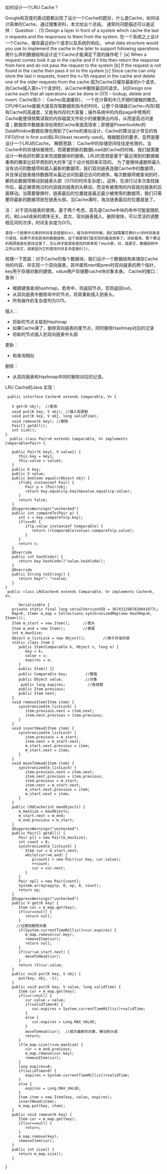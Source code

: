 
 如何设计一个LRU Cache？
 
Google和百度的面试题都出现了设计一个Cache的题目，什么是Cache，如何设计简单的Cache，通过搜集资料，本文给出个总结。
 通常的问题描述可以是这样：
Question：
[1] Design a layer in front of a system which cache the last n requests and the responses to them from the system.
在一个系统之上设计一个Cache，缓存最近的n个请求以及系统的响应。
what data structure would you use to implement the cache in the later to support following operations.
用什么样的数据结构设计这个Cache才能满足下面的操作呢？
[a] When a request comes look it up in the cache and if it hits then return the response from here and do not pass the request to the system
[b] If the request is not found in the cache then pass it on to the system
[c] Since cache can only store the last n requests, Insert the n+1th request in the cache and delete one of the older requests from the cache
因为Cache只缓存最新的n个请求，向Cache插入第n+1个请求时，从Cache中删除最旧的请求。
[d]Design one cache such that all operations can be done in O(1) – lookup, delete and insert.
 Cache简介：
Cache(高速缓存)， 一个在计算机中几乎随时接触的概念。CPU中Cache能极大提高存取数据和指令的时间，让整个存储器(Cache+内存)既有Cache的高速度，又能有内存的大容量；操作系统中的内存page中使用的Cache能使得频繁读取的内存磁盘文件较少的被置换出内存，从而提高访问速度；数据库中数据查询也用到Cache来提高效率；即便是Powerbuilder的DataWindow数据处理也用到了Cache的类似设计。Cache的算法设计常见的有FIFO(first in first out)和LRU(least recently used)。根据题目的要求，显然是要设计一个LRU的Cache。
 解题思路：
Cache中的存储空间往往是有限的，当Cache中的存储块被用完，而需要把新的数据Load进Cache的时候，我们就需要设计一种良好的算法来完成数据块的替换。LRU的思想是基于“最近用到的数据被重用的概率比较早用到的大的多”这个设计规则来实现的。
为了能够快速删除最久没有访问的数据项和插入最新的数据项，我们双向链表连接Cache中的数据项，并且保证链表维持数据项从最近访问到最旧访问的顺序。每次数据项被查询到时，都将此数据项移动到链表头部（O(1)的时间复杂度）。这样，在进行过多次查找操作后，最近被使用过的内容就向链表的头移动，而没有被使用的内容就向链表的后面移动。当需要替换时，链表最后的位置就是最近最少被使用的数据项，我们只需要将最新的数据项放在链表头部，当Cache满时，淘汰链表最后的位置就是了。

  注： 对于双向链表的使用，基于两个考虑。首先是Cache中块的命中可能是随机的，和Load进来的顺序无关。其次，双向链表插入、删除很快，可以灵活的调整相互间的次序，时间复杂度为O(1)。

    查找一个链表中元素的时间复杂度是O(n)，每次命中的时候，我们就需要花费O(n)的时间来进行查找，如果不添加其他的数据结构，这个就是我们能实现的最高效率了。目前看来，整个算法的瓶颈就是在查找这里了，怎么样才能提高查找的效率呢？Hash表，对，就是它，数据结构中之所以有它，就是因为它的查找时间复杂度是O(1)。
梳理一下思路：对于Cache的每个数据块，我们设计一个数据结构来储存Cache块的内容，并实现一个双向链表，其中属性next和prev时双向链表的两个指针，key用于存储对象的键值，value用户存储要cache块对象本身。
 Cache的接口：
查询：

   * 根据键值查询hashmap，若命中，则返回节点，否则返回null。
   * 从双向链表中删除命中的节点，将其重新插入到表头。
   * 所有操作的复杂度均为O(1)。

插入：

   * 将新的节点关联到Hashmap
   * 如果Cache满了，删除双向链表的尾节点，同时删除Hashmap对应的记录
   * 将新的节点插入到双向链表中头部

更新：

   * 和查询相似

删除：

   * 从双向链表和Hashmap中同时删除对应的记录。

LRU Cache的Java 实现：

     public interface Cache<K extends Comparable, V> {

       V get(K obj);  //查询
       void put(K key, V obj); //插入和更新
       void put(K key, V obj, long validTime);
       void remove(K key); //删除
       Pair[] getAll();
       int size();
    }
      public class Pair<K extends Comparable, V> implements Comparable<Pair> {

       public Pair(K key1, V value1) {
          this.key = key1;
          this.value = value1;
       }
       public K key;
       public V value;
       public boolean equals(Object obj) {
          if(obj instanceof Pair) {
             Pair p = (Pair)obj;
             return key.equals(p.key)&&value.equals(p.value);
          }
          return false;
       }
       @SuppressWarnings("unchecked")
       public int compareTo(Pair p) {
          int v = key.compareTo(p.key);
          if(v==0) {
             if(p.value instanceof Comparable) {
                return ((Comparable)value).compareTo(p.value);
             }
          }
          return v;
       }
       @Override
       public int hashCode() {
          return key.hashCode()^value.hashCode();
       }
       @Override
       public String toString() {
          return key+": "+value;
       }
    }
     public class LRUCache<K extends Comparable, V> implements Cache<K, V>,

          Serializable {
       private static final long serialVersionUID = 3674312987828041877L;
       Map<K, Item> m_map = Collections.synchronizedMap(new HashMap<K, Item>());
       Item m_start = new Item();      //表头
       Item m_end = new Item();        //表尾
       int m_maxSize;
       Object m_listLock = new Object();        //用于并发的锁
       static class Item {
          public Item(Comparable k, Object v, long e) {
             key = k;
             value = v;
             expires = e;
          }
          public Item() {}
          public Comparable key;        //键值
          public Object value;          //对象
           public long expires;          //有效期
          public Item previous;
          public Item next;
       }
       void removeItem(Item item) {
          synchronized(m_listLock) {
             item.previous.next = item.next;
             item.next.previous = item.previous;
          }
       }
       void insertHead(Item item) {
          synchronized(m_listLock) {
             item.previous = m_start;
             item.next = m_start.next;
             m_start.next.previous = item;
             m_start.next = item;
          }
       }
       void moveToHead(Item item) {
          synchronized(m_listLock) {
             item.previous.next = item.next;
             item.next.previous = item.previous;
             item.previous = m_start;
             item.next = m_start.next;
             m_start.next.previous = item;
             m_start.next = item;
          }
       }
       public LRUCache(int maxObjects) {
          m_maxSize = maxObjects;
          m_start.next = m_end;
          m_end.previous = m_start;
       }
       @SuppressWarnings("unchecked")
       public Pair[] getAll() {
          Pair p[] = new Pair[m_maxSize];
          int count = 0;
          synchronized(m_listLock) {
             Item cur = m_start.next;
             while(cur!=m_end) {
                p[count] = new Pair(cur.key, cur.value);
                ++count;
                cur = cur.next;
             }
          }
          Pair np[] = new Pair[count];
          System.arraycopy(p, 0, np, 0, count);
          return np;
       }
       @SuppressWarnings("unchecked")
       public V get(K key) {
          Item cur = m_map.get(key);
          if(cur==null) {
             return null;
          }
         //过期则删除对象
          if(System.currentTimeMillis()>cur.expires) {
             m_map.remove(cur.key);
             removeItem(cur);
             return null;
          }
          if(cur!=m_start.next) {
             moveToHead(cur);
          }
          return (V)cur.value;
       }
       public void put(K key, V obj) {
          put(key, obj, -1);
       }
       public void put(K key, V value, long validTime) {
          Item cur = m_map.get(key);
          if(cur!=null) {
             cur.value = value;
             if(validTime>0) {
                cur.expires = System.currentTimeMillis()+validTime;
             }
             else {
                cur.expires = Long.MAX_VALUE;
             }
             moveToHead(cur);  //成为最新的对象，移动到头部
             return;
          }
          if(m_map.size()>=m_maxSize) {
             cur = m_end.previous;
             m_map.remove(cur.key);
             removeItem(cur);
          }
          long expires=0;
          if(validTime>0) {
             expires = System.currentTimeMillis()+validTime;
          }
          else {
             expires = Long.MAX_VALUE;
          }
          Item item = new Item(key, value, expires);
          insertHead(item);
          m_map.put(key, item);
       }
       public void remove(K key) {
          Item cur = m_map.get(key);
          if(cur==null) {
             return;
          }
          m_map.remove(key);
          removeItem(cur);
       }
       public int size() {
          return m_map.size();
       }

    }

